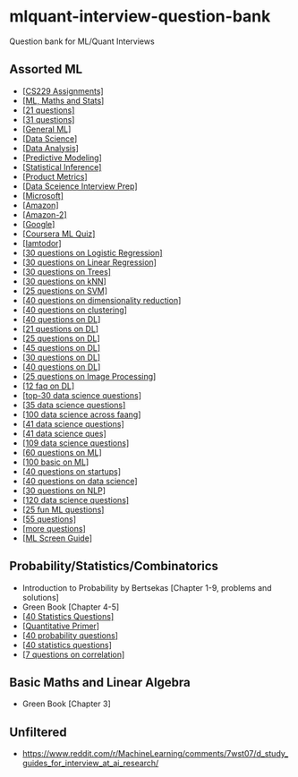 # mlquant-interview-question-bank
Question bank for ML/Quant Interviews

## Assorted ML
* [[CS229 Assignments]](http://cs229.stanford.edu/syllabus-summer2020.html)
* [[ML, Maths and Stats]](https://rstudio-pubs-static.s3.amazonaws.com/172473_91262a8a4188445a8b5e81d5d31c7731.html)
* [[21 questions]](https://www.kdnuggets.com/2016/02/21-data-science-interview-questions-answers.html/3)
* [[31 questions]](https://github.com/iamtodor/data-science-interview-questions-and-answers)
* [[General ML]](https://gist.github.com/felipemoraes/c423d1447ee13585e2270b27f174fb13)
* [[Data Science]](https://www.itshared.org/2015/10/data-science-interview-questions.html)
* [[Data Analysis]](https://github.com/kojino/120-Data-Science-Interview-Questions/blob/master/data-analysis.md)
* [[Predictive Modeling]](https://github.com/kojino/120-Data-Science-Interview-Questions/blob/master/predictive-modeling.md)
* [[Statistical Inference]](https://github.com/kojino/120-Data-Science-Interview-Questions/blob/master/statistical-inference.md)
* [[Product Metrics]](https://github.com/kojino/120-Data-Science-Interview-Questions/blob/master/product-metrics.md)
* [[Data Sceience Interview Prep]](https://github.com/adijo/data-science-prep/blob/master/Daily_Data_Science_Interview_Prep.pdf)
* [[Microsoft]](https://towardsdatascience.com/microsoft-data-science-interview-questions-and-answers-69ccac16bd9b)
* [[Amazon]](https://towardsdatascience.com/amazon-data-scientist-interview-practice-problems-15b9b86e86c6)
* [[Amazon-2]](https://www.interviewquery.com/blog-amazon-machine-learning-interview-questions-solutions)
* [[Google]](https://towardsdatascience.com/googles-data-science-interview-brain-teasers-7f3c1dc4ea7f)
* [[Coursera ML Quiz]](https://github.com/ngavrish/coursera-machine-learning-1/tree/master/quiz)
* [[Iamtodor]](https://github.com/iamtodor/data-science-interview-questions-and-answers)
* [[30 questions on Logistic Regression]](https://www.analyticsvidhya.com/blog/2017/08/skilltest-logistic-regression/)
* [[30 questions on Linear Regression]](https://www.analyticsvidhya.com/blog/2017/07/30-questions-to-test-a-data-scientist-on-linear-regression/)
* [[30 questions on Trees]](https://www.analyticsvidhya.com/blog/2017/09/30-questions-test-tree-based-models/)
* [[30 questions on kNN]](https://www.analyticsvidhya.com/blog/2017/09/30-questions-test-k-nearest-neighbors-algorithm/)
* [[25 questions on SVM]](https://www.analyticsvidhya.com/blog/2017/10/svm-skilltest/)
* [[40 questions on dimensionality reduction]](https://www.analyticsvidhya.com/blog/2017/03/questions-dimensionality-reduction-data-scientist/)
* [[40 questions on clustering]](https://www.analyticsvidhya.com/blog/2017/02/test-data-scientist-clustering/)
* [[40 questions on DL]](https://www.analyticsvidhya.com/blog/2017/04/40-questions-test-data-scientist-deep-learning/)
* [[21 questions on DL]](https://www.analyticsvidhya.com/blog/2020/04/comprehensive-popular-deep-learning-interview-questions-answers/)
* [[25 questions on DL]](https://towardsdatascience.com/50-deep-learning-interview-questions-part-1-2-8bbc8a00ec61)
* [[45 questions on DL]](https://www.analyticsvidhya.com/blog/2017/01/must-know-questions-deep-learning/)
* [[30 questions on DL]](https://www.analyticsvidhya.com/blog/2017/08/skilltest-deep-learning/)
* [[40 questions on DL]](https://www.analyticsvidhya.com/blog/2017/04/40-questions-test-data-scientist-deep-learning/)
* [[25 questions on Image Processing]](https://www.analyticsvidhya.com/blog/2017/10/image-skilltest/)
* [[12 faq on DL]](https://www.analyticsvidhya.com/blog/2018/05/deep-learning-faq/)
* [[top-30 data science questions]](https://towardsdatascience.com/top-30-data-science-interview-questions-7dd9a96d3f5c)
* [[35 data science questions]](https://www.edureka.co/blog/interview-questions/data-science-interview-questions/)
* [[100 data science across faang]](https://medium.com/@e22aafa7d95/c5a66186769a)
* [[41 data science questions]](https://www.springboard.com/blog/machine-learning-interview-questions/)
* [[41 data science ques]](https://www.analyticsvidhya.com/blog/2017/05/41-questions-on-statisitics-data-scientists-analysts/)
* [[109 data science questions]](https://www.springboard.com/blog/data-science-interview-questions/)
* [[60 questions on ML]](https://analyticsindiamag.com/60-interview-questions-on-machine-learning/)
* [[100 basic on ML]](https://www.dezyre.com/article/100-data-science-interview-questions-and-answers-general-for-2018/184)
* [[40 questions on startups]](https://www.analyticsvidhya.com/blog/2016/09/40-interview-questions-asked-at-startups-in-machine-learning-data-science/)
* [[40 questions on data science]](https://www.analyticsvidhya.com/blog/2017/04/40-questions-test-data-scientist-machine-learning-solution-skillpower-machine-learning-datafest-2017/)
* [[30 questions on NLP]](https://www.analyticsvidhya.com/blog/2017/07/30-questions-test-data-scientist-natural-language-processing-solution-skilltest-nlp/)
* [[120 data science questions]](https://github.com/kojino/120-Data-Science-Interview-Questions)
* [[25 fun ML questions]](https://medium.com/analytics-vidhya/25-fun-questions-for-a-machine-learning-interview-373b744a4faa)
* [[55 questions]](https://github.com/andrewekhalel/MLQuestions)
* [[more questions]](https://github.com/Sroy20/machine-learning-interview-questions)
* [[ML Screen Guide]](https://docs.google.com/document/d/148hyUHe5p0k0Xk6T4jF_ZOsJFwRviofM5SSUPiFyuMk/edit#)





## Probability/Statistics/Combinatorics
* Introduction to Probability by Bertsekas [Chapter 1-9, problems and solutions]
* Green Book [Chapter 4-5]
* [[40 Statistics Questions]](https://towardsdatascience.com/40-statistics-interview-problems-and-answers-for-data-scientists-6971a02b7eee)
* [[Quantitative Primer]](https://github.com/dwcoder/QuantitativePrimer)
* [[40 probability questions]](https://www.analyticsvidhya.com/blog/2017/04/40-questions-on-probability-for-all-aspiring-data-scientists/)
* [[40 statistics questions]](https://towardsdatascience.com/40-statistics-interview-problems-and-answers-for-data-scientists-6971a02b7eee)
* [[7 questions on correlation]](https://www.analyticsvidhya.com/blog/2015/06/correlation-common-questions/)



## Basic Maths and Linear Algebra
* Green Book [Chapter 3]

## Unfiltered


* https://www.reddit.com/r/MachineLearning/comments/7wst07/d_study_guides_for_interview_at_ai_research/

